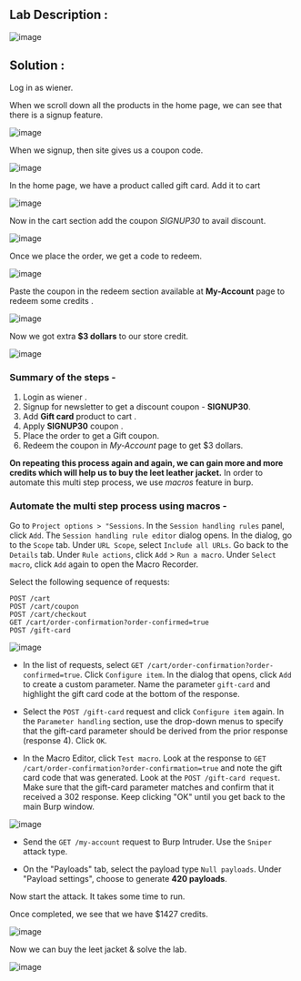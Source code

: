 ## Lab Description :

![image](https://github.com/sh3bu/Portswigger_labs/assets/67383098/27c0185d-444d-45f1-a7a2-cdf56e85211b)


## Solution :

Log in as wiener.

When we scroll down all the products in the home page, we can see that there is a signup feature. 

![image](https://github.com/sh3bu/Portswigger_labs/assets/67383098/662897c8-2ee1-4607-8657-685192068c44)

When we signup, then site gives us a coupon code.

![image](https://github.com/sh3bu/Portswigger_labs/assets/67383098/4bfdfcfe-b328-48a4-83a7-bedff38486ee)

In the home page, we have a product called gift card. Add it to cart

![image](https://github.com/sh3bu/Portswigger_labs/assets/67383098/39bc42fb-ec1c-4684-b7ef-1419eb728be3)

Now in the cart section add the coupon *SIGNUP30* to avail discount.

![image](https://github.com/sh3bu/Portswigger_labs/assets/67383098/919efd5e-c9a3-47e7-acce-60252d411e48)

Once we place the order, we get a code to redeem.

![image](https://github.com/sh3bu/Portswigger_labs/assets/67383098/22aeb161-ca11-4fde-9bbf-34da2524d8c7)

Paste the coupon in the redeem section available at **My-Account** page to redeem some credits .

![image](https://github.com/sh3bu/Portswigger_labs/assets/67383098/975a5137-95e7-4106-99c9-0957e0bd6cc5)

Now we got extra **$3 dollars** to our store credit.

![image](https://github.com/sh3bu/Portswigger_labs/assets/67383098/e0f6950c-258a-4b3e-9c5a-e908d7fe905a)

### Summary of the steps -

1. Login as wiener .
2. Signup for newsletter to get a discount coupon - **SIGNUP30**.
3. Add **Gift card** product to cart .
4. Apply **SIGNUP30** coupon .
5. Place the order to get a Gift coupon.
6. Redeem the coupon in *My-Account* page to get $3 dollars.

**On repeating this process again and again, we can gain more and more credits which will help us to buy the leet leather jacket.** In order to automate this multi step process, we use *macros* feature in burp.

### Automate the multi step process using macros -

Go to `Project options > "Sessions`. In the `Session handling rules` panel, click `Add`. The `Session handling rule editor` dialog opens.
In the dialog, go to the `Scope` tab. Under `URL Scope`, select `Include all URLs`.
Go back to the `Details` tab. Under `Rule actions`, click `Add` > `Run a macro`. Under `Select macro`, click `Add` again to open the Macro Recorder.

Select the following sequence of requests: 

```
POST /cart
POST /cart/coupon
POST /cart/checkout
GET /cart/order-confirmation?order-confirmed=true
POST /gift-card
```

![image](https://github.com/sh3bu/Portswigger_labs/assets/67383098/d68f037e-b4e7-499f-a28b-ba715606f27f)

- In the list of requests, select `GET /cart/order-confirmation?order-confirmed=true`. Click `Configure item`. In the dialog that opens, click `Add` to create a custom parameter. Name the parameter `gift-card` and highlight the gift card code at the bottom of the response.

- Select the `POST /gift-card` request and click `Configure item` again. In the `Parameter handling` section, use the drop-down menus to specify that the gift-card parameter should be derived from the prior response (response 4). Click `OK`.

- In the Macro Editor, click `Test macro`. Look at the response to `GET /cart/order-confirmation?order-confirmation=true` and note the gift card code that was generated. Look at the `POST /gift-card request`. Make sure that the gift-card parameter matches and confirm that it received a 302 response. Keep clicking "OK" until you get back to the main Burp window.

![image](https://github.com/sh3bu/Portswigger_labs/assets/67383098/49a5c2c9-e0f7-466b-8e7f-e2aba09a6700)


- Send the `GET /my-account` request to Burp Intruder. Use the `Sniper` attack type.

- On the "Payloads" tab, select the payload type `Null payloads`. Under "Payload settings", choose to generate **420 payloads**.

Now start the attack. It takes some time to run.

Once completed, we see that we have $1427 credits. 

![image](https://github.com/sh3bu/Portswigger_labs/assets/67383098/02a9f563-e97a-40b1-9e8a-95bd7a70c7de)

Now we can buy the leet jacket  & solve the lab.

![image](https://github.com/sh3bu/Portswigger_labs/assets/67383098/3ac5e970-f7bf-44d5-a80e-a283ea150403)


